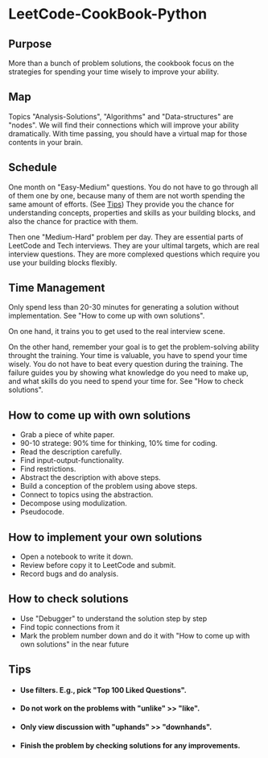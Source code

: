 # LeetCode-CookBook-Python

## Purpose
More than a bunch of problem solutions,
the cookbook focus on the strategies for spending your time wisely to improve your ability.

## Map
Topics "Analysis-Solutions", "Algorithms" and "Data-structures" are "nodes".
We will find their connections which will improve your ability dramatically.
With time passing, you should have a virtual map for those contents in your brain.

## Schedule 
One month on "Easy-Medium" questions. 
You do not have to go through all of them one by one, 
because many of them are not worth spending the same amount of efforts. (See [Tips](#tips))
They provide you the chance for understanding concepts, properties and skills as your building blocks,
and also the chance for practice with them.

Then one "Medium-Hard" problem per day. 
They are essential parts of LeetCode and Tech interviews.
They are your ultimal targets, which are real interview questions.
They are more complexed questions which require you use your building blocks flexibly.

## Time Management
Only spend less than 20-30 minutes for generating a solution without implementation.
See "How to come up with own solutions".

On one hand, 
it trains you to get used to the real interview scene.

On the other hand, 
remember your goal is to get the problem-solving ability throught the training.
Your time is valuable, you have to spend your time wisely.
You do not have to beat every question during the training. 
The failure guides you by showing what knowledge do you need to make up, 
and what skills do you need to spend your time for.
See "How to check solutions".

## How to come up with own solutions
* Grab a piece of white paper.
* 90-10 stratege: 90% time for thinking, 10% time for coding.
* Read the description carefully.
* Find input-output-functionality.
* Find restrictions.
* Abstract the description with above steps.
* Build a conception of the problem using above steps.
* Connect to topics using the abstraction.
* Decompose using modulization.
* Pseudocode.


## How to implement your own solutions
* Open a notebook to write it down. 
* Review before copy it to LeetCode and submit.
* Record bugs and do analysis.

## How to check solutions
* Use "Debugger" to understand the solution step by step
* Find topic connections from it
* Mark the problem number down and do it with "How to come up with own solutions" in the near future

## Tips
- #### Use filters. E.g., pick "Top 100 Liked Questions".
- #### Do not work on the problems with "unlike" >> "like".
- #### Only view discussion with "uphands" >> "downhands".
- #### Finish the problem by checking solutions for any improvements.


